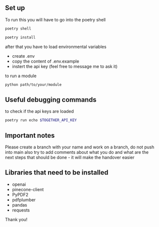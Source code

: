 ## Set up 

To run this you will have to go into the poetry shell 

```bash
poetry shell
```

```bash
poetry install
```

after that you have to load environmental variables 
- create .env
- copy the content of .env.example 
- instert the api key (feel free to message me to ask it)


to run a module 

```bash
python path/to/your/module
```

## Useful debugging commands 

to check if the api keys are loaded 

```bash
poetry run echo $TOGETHER_API_KEY
```

## Important notes

Please create a branch with your name and work on a branch, do not push into main
also try to add comments about what you do and what are the next steps that should be done - it will make the handover easier

## Libraries that need to be installed 
- openai 
- pinecone-client 
- PyPDF2 
- pdfplumber 
- pandas 
- requests

Thank you!